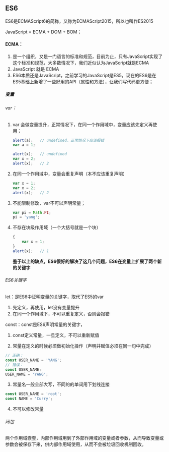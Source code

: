 ## ES6

ES6是ECMAScript6的简称，又称为ECMAScript2015，所以也叫作ES2015

JavaScript = ECMA + DOM + BOM；

#### ECMA：

1. 是一个组织，又是一门语言的标准和规范，目前为止，只有JavaScript实现了这个标准和规范，大多数情况下，我们近似认为JavaScript就是ECMA
2. JavaScript 就是 ECMA
3. ES6本质还是JavaScript，之前学习的JavaScript是ES5，现在的ES6是在ES5基础上新增了一些好用的API（属性和方法），让我们写代码更方便；

##### 变量

###### var：

1. var 会做变量提升，正常情况下，在同一个作用域中，变量应该先定义再使用；

	```js
	alert(a);	// undefined，正常情况下应该报错
	var a = 1;
	
	alert(x);	// undefined
	var x = 2;
	alert(x);	// 2
	```

2. 在同一个作用域中，变量会重复声明（本不应该重复声明）

	```js
	var x = 1;
	var x = 2;
	alert(x);	// 2
	```

3. 不能限制修改，var不可以声明常量；

	```js
	var pi = Math.PI;
	pi = 'yang';
	```

4. 不存在块级作用域（一个大括号就是一个块）

	```js
	{
	    var x = 1;
	}
	alert(x);	// 1
	```

	**鉴于以上的缺点，ES6很好的解决了这几个问题，ES6在变量上扩展了两个新的关键字**

###### ES6关键字

let：是ES6中证明变量的关键字，取代了ES5的var

1. 先定义，再使用，let没有变量提升
2. 在同一个作用域下，不可以重复定义，否则会报错

const：const是ES6声明常量的关键字，

1. const定义常量，一旦定义，不可以重新赋值

2. 常量在定义的时候必须做初始化操作（声明并赋值必须在同一句中完成）

  ```js
  // 正确：
  const USER_NAME = 'YANG';
  // 错误：
  const USER_NAME;
  USER_NAME = 'YANG';
  ```

3. 常量名一般全部大写，不同的的单词用下划线连接

  ```js
  const USER_NAME = 'root';
  const NAME = 'Curry';
  ```

4. 不可以修改常量



###### 闭包

两个作用域嵌套，内部作用域用到了外部作用域的变量或者参数，从而导致变量或参数会被保存下来，供内部作用域使用，从而不会被垃圾回收机制回收。